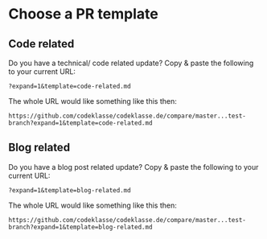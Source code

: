 # Choose a PR template

## Code related
Do you have a technical/ code related update?
Copy & paste the following to your current URL:

```
?expand=1&template=code-related.md
```

The whole URL would like something like this then:

```
https://github.com/codeklasse/codeklasse.de/compare/master...test-branch?expand=1&template=code-related.md
```

## Blog related
Do you have a blog post related update?
Copy & paste the following to your current URL:

```
?expand=1&template=blog-related.md
```

The whole URL would like something like this then:

```
https://github.com/codeklasse/codeklasse.de/compare/master...test-branch?expand=1&template=blog-related.md
```